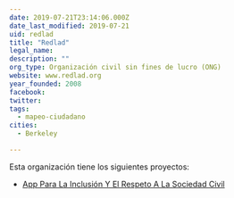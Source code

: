 ```yaml
---
date: 2019-07-21T23:14:06.000Z
date_last_modified: 2019-07-21
uid: redlad
title: "Redlad"
legal_name: 
description: ""
org_type: Organización civil sin fines de lucro (ONG)
website: www.redlad.org
year_founded: 2008
facebook: 
twitter: 
tags:
  - mapeo-ciudadano
cities: 
  - Berkeley

---
```


Esta organización tiene los siguientes proyectos:

- [App Para La Inclusión Y El Respeto A La Sociedad Civil](/proyectos/app-para-la-inclusion-y-el-respeto-a-la-sociedad-civil)
